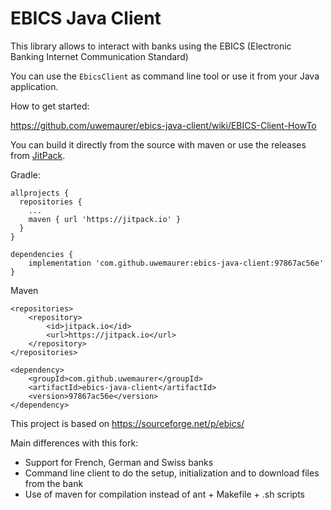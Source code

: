EBICS Java Client
=====

This library allows to interact with banks using the EBICS (Electronic Banking Internet Communication Standard)

You can use the `EbicsClient` as command line tool or use it from your Java application.

How to get started:

https://github.com/uwemaurer/ebics-java-client/wiki/EBICS-Client-HowTo

You can build it directly from the source with maven or use the releases from [JitPack](https://jitpack.io/#uwemaurer/ebics-java-client/).

Gradle:
```
allprojects {
  repositories {
    ...
    maven { url 'https://jitpack.io' }
  }
}

dependencies {
    implementation 'com.github.uwemaurer:ebics-java-client:97867ac56e'
}
```
Maven
```
<repositories>
	<repository>
	    <id>jitpack.io</id>
	    <url>https://jitpack.io</url>
	</repository>
</repositories>

<dependency>
    <groupId>com.github.uwemaurer</groupId>
    <artifactId>ebics-java-client</artifactId>
    <version>97867ac56e</version>
</dependency>
```
 

This project is based on https://sourceforge.net/p/ebics/

Main differences with this fork:

- Support for French, German and Swiss banks
- Command line client to do the setup, initialization and to download files from the bank
- Use of maven for compilation instead of ant + Makefile + .sh scripts
